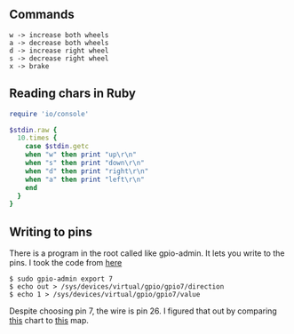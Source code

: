 Commands
--------

```
w -> increase both wheels
a -> decrease both wheels
d -> increase right wheel
s -> decrease right wheel
x -> brake
```


Reading chars in Ruby
---------------------

```ruby
require 'io/console'

$stdin.raw {
  10.times {
    case $stdin.getc
    when "w" then print "up\r\n"
    when "s" then print "down\r\n"
    when "d" then print "right\r\n"
    when "a" then print "left\r\n"
    end
  }
}
```

Writing to pins
---------------

There is a program in the root called like gpio-admin.
It lets you write to the pins.
I took the code from [here](https://github.com/quick2wire/quick2wire-gpio-admin)

```
$ sudo gpio-admin export 7
$ echo out > /sys/devices/virtual/gpio/gpio7/direction
$ echo 1 > /sys/devices/virtual/gpio/gpio7/value
```

Despite choosing pin 7, the wire is pin 26.
I figured that out by comparing [this](http://www.jameco.com/Jameco/workshop/circuitnotes/raspberry-pi-circuit-note.html)
chart to [this](https://github.com/quick2wire/quick2wire-python-api/blob/c5e21e9d804012efd9d214d18909034b4b898c96/quick2wire/gpio.py#L274)
map.
